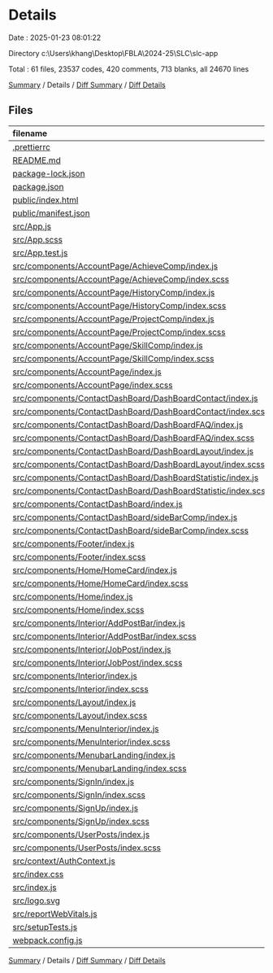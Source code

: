 # Details

Date : 2025-01-23 08:01:22

Directory c:\\Users\\khang\\Desktop\\FBLA\\2024-25\\SLC\\slc-app

Total : 61 files,  23537 codes, 420 comments, 713 blanks, all 24670 lines

[Summary](results.md) / Details / [Diff Summary](diff.md) / [Diff Details](diff-details.md)

## Files
| filename | language | code | comment | blank | total |
| :--- | :--- | ---: | ---: | ---: | ---: |
| [.prettierrc](/.prettierrc) | JSON | 6 | 0 | 0 | 6 |
| [README.md](/README.md) | Markdown | 10 | 0 | 8 | 18 |
| [package-lock.json](/package-lock.json) | JSON | 19,060 | 0 | 1 | 19,061 |
| [package.json](/package.json) | JSON | 73 | 0 | 1 | 74 |
| [public/index.html](/public/index.html) | HTML | 21 | 0 | 1 | 22 |
| [public/manifest.json](/public/manifest.json) | JSON | 25 | 0 | 1 | 26 |
| [src/App.js](/src/App.js) | JavaScript | 34 | 14 | 5 | 53 |
| [src/App.scss](/src/App.scss) | SCSS | 27 | 0 | 6 | 33 |
| [src/App.test.js](/src/App.test.js) | JavaScript | 7 | 0 | 2 | 9 |
| [src/components/AccountPage/AchieveComp/index.js](/src/components/AccountPage/AchieveComp/index.js) | JavaScript | 86 | 0 | 5 | 91 |
| [src/components/AccountPage/AchieveComp/index.scss](/src/components/AccountPage/AchieveComp/index.scss) | SCSS | 24 | 0 | 6 | 30 |
| [src/components/AccountPage/HistoryComp/index.js](/src/components/AccountPage/HistoryComp/index.js) | JavaScript | 114 | 0 | 9 | 123 |
| [src/components/AccountPage/HistoryComp/index.scss](/src/components/AccountPage/HistoryComp/index.scss) | SCSS | 23 | 1 | 7 | 31 |
| [src/components/AccountPage/ProjectComp/index.js](/src/components/AccountPage/ProjectComp/index.js) | JavaScript | 90 | 0 | 7 | 97 |
| [src/components/AccountPage/ProjectComp/index.scss](/src/components/AccountPage/ProjectComp/index.scss) | SCSS | 24 | 0 | 7 | 31 |
| [src/components/AccountPage/SkillComp/index.js](/src/components/AccountPage/SkillComp/index.js) | JavaScript | 91 | 2 | 9 | 102 |
| [src/components/AccountPage/SkillComp/index.scss](/src/components/AccountPage/SkillComp/index.scss) | SCSS | 24 | 0 | 6 | 30 |
| [src/components/AccountPage/index.js](/src/components/AccountPage/index.js) | JavaScript | 289 | 0 | 19 | 308 |
| [src/components/AccountPage/index.scss](/src/components/AccountPage/index.scss) | SCSS | 280 | 0 | 51 | 331 |
| [src/components/ContactDashBoard/DashBoardContact/index.js](/src/components/ContactDashBoard/DashBoardContact/index.js) | JavaScript | 74 | 0 | 2 | 76 |
| [src/components/ContactDashBoard/DashBoardContact/index.scss](/src/components/ContactDashBoard/DashBoardContact/index.scss) | SCSS | 121 | 0 | 24 | 145 |
| [src/components/ContactDashBoard/DashBoardFAQ/index.js](/src/components/ContactDashBoard/DashBoardFAQ/index.js) | JavaScript | 51 | 0 | 4 | 55 |
| [src/components/ContactDashBoard/DashBoardFAQ/index.scss](/src/components/ContactDashBoard/DashBoardFAQ/index.scss) | SCSS | 64 | 0 | 14 | 78 |
| [src/components/ContactDashBoard/DashBoardLayout/index.js](/src/components/ContactDashBoard/DashBoardLayout/index.js) | JavaScript | 22 | 7 | 4 | 33 |
| [src/components/ContactDashBoard/DashBoardLayout/index.scss](/src/components/ContactDashBoard/DashBoardLayout/index.scss) | SCSS | 17 | 3 | 3 | 23 |
| [src/components/ContactDashBoard/DashBoardStatistic/index.js](/src/components/ContactDashBoard/DashBoardStatistic/index.js) | JavaScript | 62 | 5 | 6 | 73 |
| [src/components/ContactDashBoard/DashBoardStatistic/index.scss](/src/components/ContactDashBoard/DashBoardStatistic/index.scss) | SCSS | 221 | 23 | 40 | 284 |
| [src/components/ContactDashBoard/index.js](/src/components/ContactDashBoard/index.js) | JavaScript | 22 | 7 | 4 | 33 |
| [src/components/ContactDashBoard/sideBarComp/index.js](/src/components/ContactDashBoard/sideBarComp/index.js) | JavaScript | 31 | 7 | 5 | 43 |
| [src/components/ContactDashBoard/sideBarComp/index.scss](/src/components/ContactDashBoard/sideBarComp/index.scss) | SCSS | 66 | 10 | 10 | 86 |
| [src/components/Footer/index.js](/src/components/Footer/index.js) | JavaScript | 34 | 7 | 5 | 46 |
| [src/components/Footer/index.scss](/src/components/Footer/index.scss) | SCSS | 68 | 14 | 14 | 96 |
| [src/components/Home/HomeCard/index.js](/src/components/Home/HomeCard/index.js) | JavaScript | 99 | 49 | 9 | 157 |
| [src/components/Home/HomeCard/index.scss](/src/components/Home/HomeCard/index.scss) | SCSS | 366 | 44 | 72 | 482 |
| [src/components/Home/index.js](/src/components/Home/index.js) | JavaScript | 42 | 6 | 8 | 56 |
| [src/components/Home/index.scss](/src/components/Home/index.scss) | SCSS | 221 | 24 | 41 | 286 |
| [src/components/Interior/AddPostBar/index.js](/src/components/Interior/AddPostBar/index.js) | JavaScript | 171 | 20 | 36 | 227 |
| [src/components/Interior/AddPostBar/index.scss](/src/components/Interior/AddPostBar/index.scss) | SCSS | 56 | 15 | 12 | 83 |
| [src/components/Interior/JobPost/index.js](/src/components/Interior/JobPost/index.js) | JavaScript | 39 | 7 | 5 | 51 |
| [src/components/Interior/JobPost/index.scss](/src/components/Interior/JobPost/index.scss) | SCSS | 68 | 13 | 13 | 94 |
| [src/components/Interior/index.js](/src/components/Interior/index.js) | JavaScript | 238 | 25 | 35 | 298 |
| [src/components/Interior/index.scss](/src/components/Interior/index.scss) | SCSS | 117 | 10 | 24 | 151 |
| [src/components/Layout/index.js](/src/components/Layout/index.js) | JavaScript | 19 | 6 | 5 | 30 |
| [src/components/Layout/index.scss](/src/components/Layout/index.scss) | SCSS | 9 | 2 | 2 | 13 |
| [src/components/MenuInterior/index.js](/src/components/MenuInterior/index.js) | JavaScript | 47 | 7 | 6 | 60 |
| [src/components/MenuInterior/index.scss](/src/components/MenuInterior/index.scss) | SCSS | 13 | 3 | 4 | 20 |
| [src/components/MenubarLanding/index.js](/src/components/MenubarLanding/index.js) | JavaScript | 45 | 1 | 5 | 51 |
| [src/components/MenubarLanding/index.scss](/src/components/MenubarLanding/index.scss) | SCSS | 23 | 4 | 10 | 37 |
| [src/components/SignIn/index.js](/src/components/SignIn/index.js) | JavaScript | 81 | 3 | 14 | 98 |
| [src/components/SignIn/index.scss](/src/components/SignIn/index.scss) | SCSS | 87 | 11 | 20 | 118 |
| [src/components/SignUp/index.js](/src/components/SignUp/index.js) | JavaScript | 210 | 28 | 22 | 260 |
| [src/components/SignUp/index.scss](/src/components/SignUp/index.scss) | SCSS | 108 | 15 | 24 | 147 |
| [src/components/UserPosts/index.js](/src/components/UserPosts/index.js) | JavaScript | 119 | 8 | 21 | 148 |
| [src/components/UserPosts/index.scss](/src/components/UserPosts/index.scss) | SCSS | 42 | 0 | 4 | 46 |
| [src/context/AuthContext.js](/src/context/AuthContext.js) | JavaScript | 94 | 3 | 24 | 121 |
| [src/index.css](/src/index.css) | CSS | 17 | 0 | 3 | 20 |
| [src/index.js](/src/index.js) | JavaScript | 19 | 12 | 3 | 34 |
| [src/logo.svg](/src/logo.svg) | XML | 1 | 0 | 0 | 1 |
| [src/reportWebVitals.js](/src/reportWebVitals.js) | JavaScript | 12 | 0 | 2 | 14 |
| [src/setupTests.js](/src/setupTests.js) | JavaScript | 1 | 4 | 1 | 6 |
| [webpack.config.js](/webpack.config.js) | JavaScript | 12 | 0 | 2 | 14 |

[Summary](results.md) / Details / [Diff Summary](diff.md) / [Diff Details](diff-details.md)